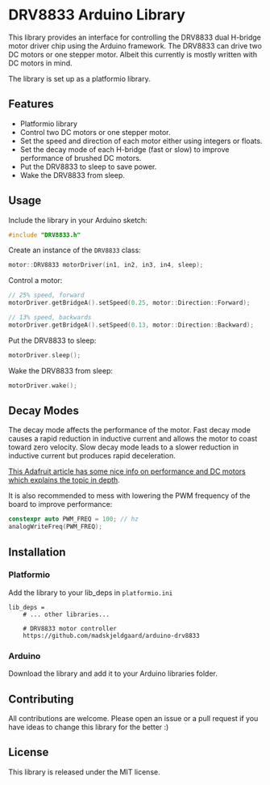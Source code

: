 # DRV8833 Arduino Library

This library provides an interface for controlling the DRV8833 dual H-bridge motor driver chip using the Arduino framework. The DRV8833 can drive two DC motors or one stepper motor. Albeit this currently is mostly written with DC motors in mind.

The library is set up as a platformio library.

## Features

- Platformio library
- Control two DC motors or one stepper motor.
- Set the speed and direction of each motor either using integers or floats.
- Set the decay mode of each H-bridge (fast or slow) to improve performance of brushed DC motors.
- Put the DRV8833 to sleep to save power.
- Wake the DRV8833 from sleep.

## Usage

Include the library in your Arduino sketch:

```cpp
#include "DRV8833.h"
```

Create an instance of the `DRV8833` class:

```cpp
motor::DRV8833 motorDriver(in1, in2, in3, in4, sleep);
```

Control a motor:

```cpp
// 25% speed, forward
motorDriver.getBridgeA().setSpeed(0.25, motor::Direction::Forward);

// 13% speed, backwards
motorDriver.getBridgeA().setSpeed(0.13, motor::Direction::Backward);

```

Put the DRV8833 to sleep:

```cpp
motorDriver.sleep();
```

Wake the DRV8833 from sleep:

```cpp
motorDriver.wake();
```

## Decay Modes

The decay mode affects the performance of the motor. Fast decay mode causes a rapid reduction in inductive current and allows the motor to coast toward zero velocity. Slow decay mode leads to a slower reduction in inductive current but produces rapid deceleration.

[This Adafruit article has some nice info on performance and DC motors which explains the topic in depth](https://learn.adafruit.com/improve-brushed-dc-motor-performance/overview).

It is also recommended to mess with lowering the PWM frequency of the board to improve performance:

```cpp
constexpr auto PWM_FREQ = 100; // hz
analogWriteFreq(PWM_FREQ);
```

## Installation

### Platformio

Add the library to your lib_deps in `platformio.ini`

```
lib_deps = 
    # ... other libraries...

    # DRV8833 motor controller
    https://github.com/madskjeldgaard/arduino-drv8833
```

### Arduino

Download the library and add it to your Arduino libraries folder.

## Contributing

All contributions are welcome. Please open an issue or a pull request if you have ideas to change this library for the better :)

## License

This library is released under the MIT license.
